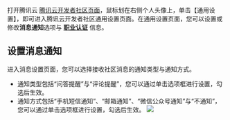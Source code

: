 
打开腾讯云 [腾讯云开发者社区页面](https://cloud.tencent.com/developer)，鼠标划在右侧个人头像上，单击【通用设置】，即可进入腾讯云开发者社区通用设置页面。在通用设置页面，您可以设置或修改**消息通知**选项与 **[职业认证](https://cloud.tencent.com/document/product/1212/42691)** 信息。

## 设置消息通知
进入消息设置页面，您可以选择接收社区消息的通知类型与通知方式。
- 通知类型包括“问答提醒”与“评论提醒”，您可以通过单击选项框进行设置，勾选后生效。
- 通知方式包括“手机短信通知”、“邮箱通知”、“微信公众号通知”与“不通知”，您可以通过单击选项框进行设置，勾选后生效。
![](https://main.qcloudimg.com/raw/48855d53b513626b5d93ec84bbf6d63c.png)

